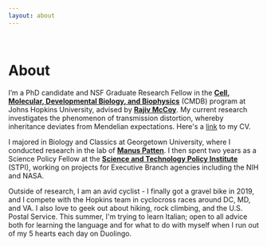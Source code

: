 ```yaml
---
layout: about
---
```


<br />

 

# About

I’m a PhD candidate and NSF Graduate Research Fellow in the **[Cell, Molecular, Developmental Biology, and Biophysics](https://cmdb.jhu.edu/)** (CMDB) program at Johns Hopkins University, advised by **[Rajiv McCoy](https://mccoy-lab.org/)**. My current research investigates the phenomenon of transmission distortion, whereby inheritance deviates from Mendelian expectations. Here's a [link](https://github.com/scarioscia/scarioscia.github.io/blob/master/CV/Carioscia_CV_052120.pdf) to my CV. 

I majored in Biology and Classics at Georgetown University, where I conducted research in the lab of **[Manus Patten](https://www.pattenlab.com/)**. I then spent two years as a Science Policy Fellow at the **[Science and Technology Policy Institute](https://www.ida.org/en/ida-ffrdcs/science-and-technology-policy-institute)** (STPI), working on projects for Executive Branch agencies including the NIH and NASA.

Outside of research, I am an avid cyclist - I finally got a gravel bike in 2019, and I compete with the Hopkins team in cyclocross races around DC, MD, and VA. I also love to geek out about hiking, rock climbing, and the U.S. Postal Service. This summer, I'm trying to learn Italian; open to all advice both for learning the language and for what to do with myself when I run out of my 5 hearts each day on Duolingo. 


